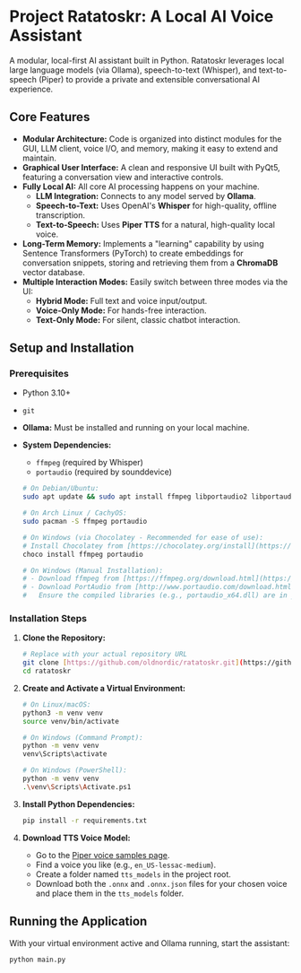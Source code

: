 # Project Ratatoskr: A Local AI Voice Assistant

A modular, local-first AI assistant built in Python. Ratatoskr leverages local large language models (via Ollama), speech-to-text (Whisper), and text-to-speech (Piper) to provide a private and extensible conversational AI experience.

## Core Features

-   **Modular Architecture:** Code is organized into distinct modules for the GUI, LLM client, voice I/O, and memory, making it easy to extend and maintain.
-   **Graphical User Interface:** A clean and responsive UI built with PyQt5, featuring a conversation view and interactive controls.
-   **Fully Local AI:** All core AI processing happens on your machine.
    -   **LLM Integration:** Connects to any model served by **Ollama**.
    -   **Speech-to-Text:** Uses OpenAI's **Whisper** for high-quality, offline transcription.
    -   **Text-to-Speech:** Uses **Piper TTS** for a natural, high-quality local voice.
-   **Long-Term Memory:** Implements a "learning" capability by using Sentence Transformers (PyTorch) to create embeddings for conversation snippets, storing and retrieving them from a **ChromaDB** vector database.
-   **Multiple Interaction Modes:** Easily switch between three modes via the UI:
    -   **Hybrid Mode:** Full text and voice input/output.
    -   **Voice-Only Mode:** For hands-free interaction.
    -   **Text-Only Mode:** For silent, classic chatbot interaction.

## Setup and Installation

### Prerequisites
-   Python 3.10+
-   `git`
-   **Ollama:** Must be installed and running on your local machine.
-   **System Dependencies:**
    -   `ffmpeg` (required by Whisper)
    -   `portaudio` (required by sounddevice)

    ```bash
    # On Debian/Ubuntu:
    sudo apt update && sudo apt install ffmpeg libportaudio2 libportaudiocpp0 portaudio19-dev

    # On Arch Linux / CachyOS:
    sudo pacman -S ffmpeg portaudio

    # On Windows (via Chocolatey - Recommended for ease of use):
    # Install Chocolatey from [https://chocolatey.org/install](https://chocolatey.org/install)
    choco install ffmpeg portaudio

    # On Windows (Manual Installation):
    # - Download ffmpeg from [https://ffmpeg.org/download.html](https://ffmpeg.org/download.html) and add it to your system PATH.
    # - Download PortAudio from [http://www.portaudio.com/download.html](http://www.portaudio.com/download.html) and follow its build instructions.
    #   Ensure the compiled libraries (e.g., portaudio_x64.dll) are in your system PATH or Python's environment.
    ```

### Installation Steps

1.  **Clone the Repository:**
    ```bash
    # Replace with your actual repository URL
    git clone [https://github.com/oldnordic/ratatoskr.git](https://github.com/oldnordic/ratatoskr.git)
    cd ratatoskr
    ```

2.  **Create and Activate a Virtual Environment:**
    ```bash
    # On Linux/macOS:
    python3 -m venv venv
    source venv/bin/activate

    # On Windows (Command Prompt):
    python -m venv venv
    venv\Scripts\activate

    # On Windows (PowerShell):
    python -m venv venv
    .\venv\Scripts\Activate.ps1
    ```

3.  **Install Python Dependencies:**
    ```bash
    pip install -r requirements.txt
    ```

4.  **Download TTS Voice Model:**
    -   Go to the [Piper voice samples page](https://rhasspy.github.io/piper-samples/).
    -   Find a voice you like (e.g., `en_US-lessac-medium`).
    -   Create a folder named `tts_models` in the project root.
    -   Download both the `.onnx` and `.onnx.json` files for your chosen voice and place them in the `tts_models` folder.

## Running the Application

With your virtual environment active and Ollama running, start the assistant:

```bash
python main.py
